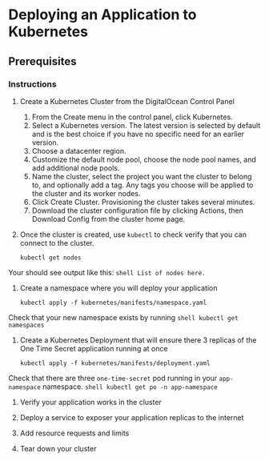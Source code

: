 # Deploying an Application to Kubernetes

## Prerequisites

### Instructions
1. Create a Kubernetes Cluster from the DigitalOcean Control Panel
    1. From the Create menu in the control panel, click Kubernetes.
    1. Select a Kubernetes version. The latest version is selected by default and is the best choice if you have no specific need for an earlier version.
    1. Choose a datacenter region.
    1. Customize the default node pool, choose the node pool names, and add additional node pools.
    1. Name the cluster, select the project you want the cluster to belong to, and optionally add a tag. Any tags you choose will be applied to the cluster and its worker nodes.
    1. Click Create Cluster. Provisioning the cluster takes several minutes.
    1. Download the cluster configuration file by clicking Actions, then Download Config from the cluster home page.

1. Once the cluster is created, use `kubectl` to check verify that you can connect to the cluster. 
    ```shell
    kubectl get nodes
    ```

Your should see output like this: 
    ```shell
    List of nodes here. 
    ```

1. Create a namespace where you will deploy your application
    ```shell
    kubectl apply -f kubernetes/manifests/namespace.yaml
    ```

Check that your new namespace exists by running 
    ```shell
    kubectl get namespaces
    ```
1. Create a Kubernetes Deployment that will ensure there 3 replicas of the One Time Secret application running at once 
    ```shell
    kubectl apply -f kubernetes/manifests/deployment.yaml
    ```
Check that there are three `one-time-secret` pod running in your `app-namespace` namespace.
    ```shell
    kubectl get po -n app-namespace
    ```

1. Verify your application works in the cluster 


1. Deploy a service to exposer your application replicas to the internet 

1. Add resource requests and limits

1. Tear down your cluster






